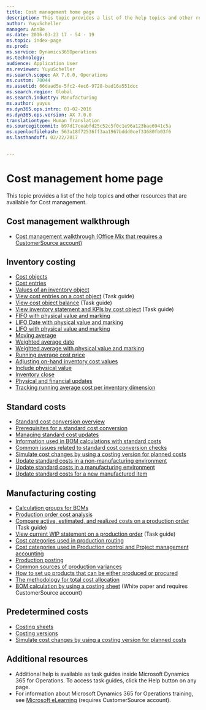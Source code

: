 ```yaml
---
title: Cost management home page
description: This topic provides a list of the help topics and other resources that are available for Cost management.
author: YuyuScheller
manager: AnnBe
ms.date: 2016-03-23 17 - 54 - 19
ms.topic: index-page
ms.prod: 
ms.service: Dynamics365Operations
ms.technology: 
audience: Application User
ms.reviewer: YuyuScheller
ms.search.scope: AX 7.0.0, Operations
ms.custom: 70044
ms.assetid: 66daad5e-5fc2-4ec6-9728-bad16a551dcc
ms.search.region: Global
ms.search.industry: Manufacturing
ms.author: yuyus
ms.dyn365.ops.intro: 01-02-2016
ms.dyn365.ops.version: AX 7.0.0
translationtype: Human Translation
ms.sourcegitcommit: b97d17ceabfd25c52c5f0c1e96a123bae6941c5a
ms.openlocfilehash: 563a18f72536ff3aa1967bddd0cef33680fb03f6
ms.lasthandoff: 02/22/2017


---
```


# <a name="cost-management-home-page"></a>Cost management home page

This topic provides a list of the help topics and other resources that are available for Cost management. 

<a name="cost-management-walkthrough"></a>Cost management walkthrough
---------------------------

-   [Cost management walkthrough (Office Mix that requires a CustomerSource account)](https://mbs.microsoft.com/customersource/northamerica/AX/learning/presentations/DynamicsTechnicalConference16)

## <a name="inventory-costing"></a>Inventory costing
-   [Cost objects](cost-object.md)
-   [Cost entries](cost-entries.md)
-   [Values of an inventory object](physical-quantity.md)
-   [View cost entries on a cost object](http://ax.help.dynamics.com/en/wiki/view-cost-entries-for-a-cost-object/) (Task guide)
-   [View cost object balance](http://ax.help.dynamics.com/en/wiki/view-cost-object-balance/) (Task guide)
-   [View inventory statement and KPIs by cost object](http://ax.help.dynamics.com/en/wiki/view-inventory-statement-and-kpis-by-cost-object/) (Task guide)
-   [FIFO with physical value and marking](fifo-physical-value-marking.md)
-   [LIFO Date with physical value and marking](lifo-date-physical-value-marking.md)
-   [LIFO with physical value and marking](lifo-physical-value-marking.md)
-   [Moving average](moving-average.md)
-   [Weighted average date](weighted-average-date.md)
-   [Weighted average with physical value and marking](weighted-average-physical-value-marking.md)
-   [Running average cost price](running-average-cost-price.md)
-   [Adjusting on-hand inventory cost values](adjust-hand-inventory-cost-values.md)
-   [Include physical value](include-physical-value.md)
-   [Inventory close](inventory-close.md)
-   [Physical and financial updates](physical-financial-updates.md)
-   [Tracking running average cost per inventory dimension](track-running-average-cost-per-inventory-dimension.md)

## <a name="standard-costs"></a>Standard costs
-   [Standard cost conversion overview](standard-cost-conversion-overview.md)
-   [Prerequisites for a standard cost conversion](prerequisites-standard-cost-conversion.md)
-   [Managing standard cost updates](manage-standard-cost-updates.md)
-   [Information used in BOM calculations with standard costs](information-used-bom-calculations-standard-costs.md)
-   [Common issues related to standard cost conversion checks](http://ax.help.dynamics.com/en/wiki/common-issues-related-to-standard-cost-conversion-checks-2/)
-   [Simulate cost changes by using a costing version for planned costs](simulate-cost-changes-costing-version-planned-costs.md)
-   [Update standard costs in a non-manufacturing environment](update-standard-costs-non-manufacturing-environment.md)
-   [Update standard costs in a manufacturing environment](update-standard-costs-manufacturing-environment.md)
-   [Update standard costs for a new manufactured item](update-standard-costs-new-manufactured-item.md)

## <a name="manufacturing-costing"></a>Manufacturing costing
-   [Calculation groups for BOMs](bom-calculation-groups.md)
-   [Production order cost analysis](production-order-cost-analysis.md)
-   [Compare active, estimated, and realized costs on a production order](http://ax.help.dynamics.com/en/wiki/view-reasons-for-high-production-variance-for-a-production-order/) (Task guide)
-   [View current WIP statement on a production order](http://ax.help.dynamics.com/en/wiki/view-wip-statement-on-a-production-order/) (Task guide)
-   [Cost categories used in production routing](cost-categories-used-production-routings.md)
-   [Cost categories used in Production control and Project management accounting](cost-categories-used-production-control-project-management-accounting.md)
-   [Production posting](production-posting.md)
-   [Common sources of production variances](common-sources-of-production-variances.md)
-   [How to set up products that can be either produced or procured](manufactured-items-treated-as-purchased-items.md)
-   [The methodology for total cost allocation](methodology-total-cost-allocation.md)
-   [BOM calculation by using a costing sheet](https://mbs.microsoft.com/customersource/northamerica/AX/learning/documentation/white-papers/365operationsbomcalsheet) (White paper and requires CustomerSource account)

## <a name="predetermined-costs"></a>Predetermined costs
-   [Costing sheets](costing-sheets.md)
-   [Costing versions](costing-versions.md)
-   [Simulate cost changes by using a costing version for planned costs](simulate-cost-changes-costing-version-planned-costs.md)

## <a name="additional-resources"></a>Additional resources
-   Additional help is available as task guides inside Microsoft Dynamics 365 for Operations. To access task guides, click the Help button on any page.
-   For information about Microsoft Dynamics 365 for Operations training, see [Microsoft eLearning](https://mbspartner.microsoft.com/AX/LearningPlans) (requires CustomerSource account).



